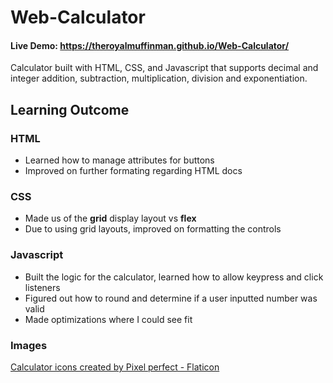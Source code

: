 # Web-Calculator
#### Live Demo: https://theroyalmuffinman.github.io/Web-Calculator/<br>
Calculator built with HTML, CSS, and Javascript that supports decimal and integer addition, subtraction, multiplication, division and exponentiation.

## Learning Outcome

### HTML
- Learned how to manage attributes for buttons
- Improved on further formating regarding HTML docs

### CSS
- Made us of the **grid** display layout vs **flex**
- Due to using grid layouts, improved on formatting the controls

### Javascript
- Built the logic for the calculator, learned how to allow keypress and click listeners
- Figured out how to round and determine if a user inputted number was valid
- Made optimizations where I could see fit

### Images
<a href="https://www.flaticon.com/free-icons/calculator" title="calculator icons">Calculator icons created by Pixel perfect - Flaticon</a>
